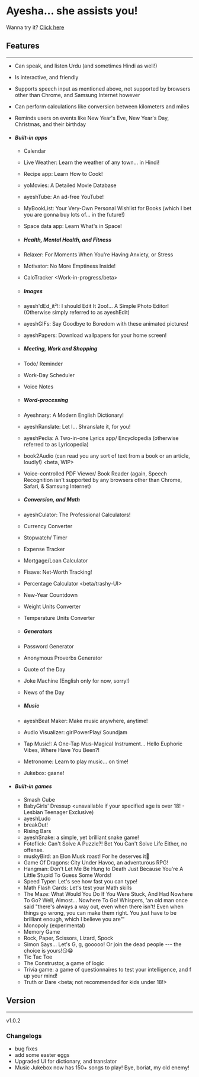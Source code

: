 # Ayesha... she assists you!

Wanna try it? [Click here](https://abbaskhurram255.github.io/Chatterbox/getting-started/)

## Features

* * *

*   Can speak, and listen Urdu (and sometimes Hindi as well!)
*   Is interactive, and friendly
*   Supports speech input as mentioned above, not supported by browsers other than Chrome, and Samsung Internet however
*   Can perform calculations like conversion between kilometers and miles
*   Reminds users on events like New Year's Eve, New Year's Day, Christmas, and their birthday

*   #### _Built-in apps_

    *   Calendar
    *   Live Weather: Learn the weather of any town... in Hindi!
    *   Recipe app: Learn How to Cook!
    *   yoMovies: A Detailed Movie Database
    *   ayeshTube: An ad-free YouTube!
    *   MyBookList: Your Very-Own Personal Wishlist for Books (which I bet you are gonna buy lots of... in the future!)
    *   Space data app: Learn What's in Space!
  
    * ##### Health, Mental Health, and Fitness
    *   Relaxer: For Moments When You're Having Anxiety, or Stress
    *   Motivator: No More Emptiness Inside!
    *   CaloTracker <Work-in-progress/beta>
 
    * ##### Images
    * ayesh'dEd_it²!: I should Edit It 2oo!... A Simple Photo Editor! (Otherwise simply referred to as ayeshEdit)
    * ayeshGIFs: Say Goodbye to Boredom with these animated pictures!
    * ayeshPapers: Download wallpapers for your home screen!
 
    * ##### Meeting, Work and Shopping
    *   Todo/ Reminder
    *   Work-Day Scheduler
    *   Voice Notes <beta>
 
    * ##### Word-processing
    *   Ayeshnary: A Modern English Dictionary!
    *   ayeshRanslate: Let I... Shranslate it, for you!
    *   ayeshPedia: A Two-in-one Lyrics app/ Encyclopedia (otherwise referred to as Lyricopedia)
    *   book2Audio (can read you any sort of text from a book or an article, loudly!) <beta, WIP>
    *   Voice-controlled PDF Viewer/ Book Reader (again, Speech Recognition isn't supported by any browsers other than Chrome, Safari, & Samsung Internet)
 
    * ##### Conversion, and Math
    *   ayeshCulator: The Professional Calculators!
    *   Currency Converter
    *   Stopwatch/ Timer
    *   Expense Tracker
    *   Mortgage/Loan Calculator
    *   Fisave: Net-Worth Tracking!
    *   Percentage Calculator <beta/trashy-UI>
    *   New-Year Countdown
    *   Weight Units Converter
    *   Temperature Units Converter

    * ##### Generators
    *   Password Generator
    *   Anonymous Proverbs Generator
    *   Quote of the Day
    *   Joke Machine (English only for now, sorry!)
    *   News of the Day
   
    * ##### Music
    *   ayeshBeat Maker: Make music anywhere, anytime!
    *   Audio Visualizer: girlPowerPlay/ Soundjam
    *   Tap Music!: A One-Tap Mus-Magical Instrument... Hello Euphoric Vibes, Where Have You Been?!
    *   Metronome: Learn to play music... on time!
    *   Jukebox: gaane!
 
*   #### _Built-in games_

    *   Smash Cube
    *   BabyGirls' Dressup <unavailable if your specified age is over 18! - Lesbian Teenager Exclusive) <beta>
    *   ayeshLudo
    *   breakOut!
    *   Rising Bars <beta>
    *   ayeshSnake: a simple, yet brilliant snake game!
    *   Fotoflick: Can't Solve A Puzzle?! Bet You Can't Solve Life Either, no offense.
    *   muskyBird: an Elon Musk roast! For he deserves it🤫
    *   Game Of Dragons: City Under Havoc, an adventurous RPG!
    *   Hangman: Don't Let Me Be Hung to Death Just Because You're A Little Stupid To Guess Some Words!
    *   Speed Typer: Let's see how fast you can type!
    *   Math Flash Cards: Let's test your Math skills <beta>
    *   The Maze: What Would You Do If You Were Stuck, And Had Nowhere To Go? Well, Almost... Nowhere To Go! Whispers, 'an old man once said "there's always a way out, even when there isn't! Even when things go wrong, you can make them right. You just have to be brilliant enough, which I believe you are"'
    *   Monopoly (experimental)
    *   Memory Game
    *   Rock, Paper, Scissors, Lizard, Spock
    *   Simon Says... Let's G, g, gooooo! Or join the dead people --- the choice is yours!😏😁 <beta>
    *   Tic Tac Toe
    *   The Construstor, a game of logic <beta>
    *   Trivia game: a game of questionnaires to test your intelligence, and f up your mind!
    *   Truth or Dare <beta; not recommended for kids under 18!>


## Version

* * *

v1.0.2
### Changelogs
* bug fixes
* add some easter eggs
* Upgraded UI for dictionary, and translator
* Music Jukebox now has 150+ songs to play! Bye, boriat, my old enemy!
  <!-- <br/><br/><center>Changelogs will be listed here</center> -->
  
